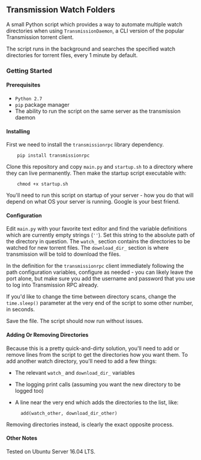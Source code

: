 ## Transmission Watch Folders
A small Python script which provides a way to automate multiple watch directories when using `TransmissionDaemon`, a CLI version of the popular Transmission torrent client.

The script runs in the background and searches the specified watch directories for torrent files, every 1 minute by default.

### Getting Started

#### Prerequisites
* `Python 2.7`
* `pip` package manager
* The ability to run the script on the same server as the transmission daemon

#### Installing
First we need to install the `transmissionrpc` library dependency.

		pip install transmissionrpc

Clone this repository and copy `main.py` and `startup.sh` to a directory where they can live permanently. Then make the startup script executable with:

		chmod +x startup.sh

You'll need to run this script on startup of your server - how you do that will depend on what OS your server is running. Google is your best friend.

#### Configuration
Edit `main.py` with your favorite text editor and find the variable definitions which are currently empty strings (`''`). Set this string to the absolute path of the directory in question. The `watch_` section contains the directories to be watched for new torrent files. The `download_dir_` section is where transmission will be told to download the files.

In the definition for the `transmissionrpc` client immediately following the path configuration variables, configure as needed - you can likely leave the port alone, but make sure you add the username and password that you use to log into Transmission RPC already.

If you'd like to change the time between directory scans, change the `time.sleep()` parameter at the very end of the script to some other number, in seconds.

Save the file. The script should now run without issues.

#### Adding Or Removing Directories
Because this is a pretty quick-and-dirty solution, you'll need to add or remove lines from the script to get the directories how you want them. To add another watch directory, you'll need to add a few things:

* The relevant `watch_` and `download_dir_` variables
* The logging print calls (assuming you want the new directory to be logged too)
* A line near the very end which adds the directories to the list, like:

		add(watch_other, download_dir_other)

Removing directories instead, is clearly the exact opposite process.

#### Other Notes
Tested on Ubuntu Server 16.04 LTS.
